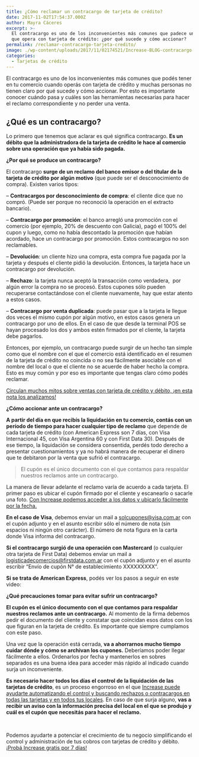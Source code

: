 ```yaml
---
title: ¿Cómo reclamar un contracargo de tarjeta de crédito?
date: 2017-11-02T17:54:37.000Z
author: Mayra Cáceres
excerpt: >-
  El contracargo es uno de los inconvenientes más comunes que padece un comercio
  que opera con tarjeta de crédito: ¿por qué sucede y cómo accionar?
permalink: /reclamar-contracargo-tarjeta-credito/
image: ./wp-content/uploads/2017/11/02174521/Increase-BLOG-contracargo-01.jpg
categories:
  - Tarjetas de crédito
---
```

El contracargo es uno de los inconvenientes más comunes que podés tener en tu comercio cuando operás con tarjeta de crédito y muchas personas no tienen claro por qué sucede y cómo accionar. Por esto es importante conocer cuándo pasa y cuáles son las herramientas necesarias para hacer el reclamo correspondiente y no perder una venta.

## **¿Qué es un contracargo?**

Lo primero que tenemos que aclarar es qué significa contracargo. **Es un débito que la administradora de la tarjeta de crédito le hace al comercio sobre una operación que ya había sido pagada.**

**¿Por qué se produce un contracargo?**

El contracargo **surge de un reclamo del banco emisor o del titular de la tarjeta de crédito por algún motivo** (que puede ser el desconocimiento de compra). Existen varios tipos:

&#8211; **Contracargos por desconocimiento de compra**: el cliente dice que no compró. (Puede ser porque no reconoció la operación en el extracto bancario).

&#8211; **Contracargo por promoción**: el banco arregló una promoción con el comercio (por ejemplo, 20% de descuento con Galicia), pagó el 100% del cupon y luego, como no había descontado la promoción que habían acordado, hace un contracargo por promoción. Estos contracargos no son reclamables.

&#8211; **Devolución**: un cliente hizo una compra, esta compra fue pagada por la tarjeta y después el cliente pidió la devolución. Entonces, la tarjeta hace un contracargo por devolución.

&#8211; **Rechazo**: la tarjeta nunca aceptó la transacción como verdadera,  por algún error la compra no se procesó. Estos cupones sólo pueden recuperarse contactándose con el cliente nuevamente, hay que estar atento a estos casos.

&#8211; **Contracargo por venta duplicada**: puede pasar que a la tarjeta le llegue dos veces el mismo cupón por algún motivo, en estos casos genera un contracargo por uno de ellos. En el caso de que desde la terminal POS se hayan procesado los dos y ambos estén firmados por el cliente, la tarjeta debe pagarlos.

Entonces, por ejemplo, un contracargo puede surgir de un hecho tan simple como que el nombre con el que el comercio está identificado en el resumen de la tarjeta de crédito no coincida o no sea fácilmente asociable con el nombre del local o que el cliente no se acuerde de haber hecho la compra. Esto es muy común y por eso es importante que tengas claro cómo podés reclamar.

[Circulan muchos mitos sobre ventas con tarjeta de crédito y débito, ¡en esta nota los analizamos!](https://increasecard.com/3-mitos-y-verdades-de-vender-con-tarjeta/)

**¿Cómo accionar ante un contracargo?**

**A partir del día en que recibís la liquidación en tu comercio, contás con un período de tiempo para hacer cualquier tipo de reclamo** que depende de cada tarjeta de crédito (con American Express son 7 días, con Visa Internacional 45, con Visa Argentina 60 y con First Data 30). Después de ese tiempo, la liquidación se considera consentida, perdés todo derecho a presentar cuestionamientos y ya no habrá manera de recuperar el dinero que te debitaron por la venta que sufrió el contracargo.

> El cupón es el único documento con el que contamos para respaldar nuestros reclamos ante un contracargo.

La manera de llevar adelante el reclamo varía de acuerdo a cada tarjeta. El primer paso es ubicar el cupón firmado por el cliente y escanearlo o sacarle una foto. [Con Increase podemos acceder a los datos y ubicarlo fácilmente por la fecha.](https://increasecard.com/)

**En el caso de Visa**, debemos enviar un mail a solcupones@visa.com.ar con el cupón adjunto y en el asunto escribir sólo el número de nota (sin espacios ni ningún otro carácter). El número de nota figura en la carta donde Visa informa del contracargo.

**Si el contracargo surgió de una operación con Mastercard** (o cualquier otra tarjeta de First Data) debemos enviar un mail a logisticadecomercios@firstdata.com.ar con el cupón adjunto y en el asunto escribir “Envío de cupón N° de establecimiento XXXXXXXXX&#8221;.

**Si se trata de American Express**, podés ver los pasos a seguir en este video:



**¿Qué precauciones tomar para evitar sufrir un contracargo?**

**El cupón es el único documento con el que contamos para respaldar nuestros reclamos ante un contracargo.** Al momento de la firma debemos pedir el documento del cliente y constatar que coincidan esos datos con los que figuran en la tarjeta de crédito. Es importante que siempre cumplamos con este paso.

Una vez que la operación está cerrada, **va a ahorrarnos mucho tiempo cuidar dónde y cómo se archivan los cupones.** Deberíamos poder llegar fácilmente a ellos. Ordenarlos por fecha y mantenerlos en sobres separados es una buena idea para acceder más rápido al indicado cuando surja un inconveniente.

**Es necesario hacer todos los días el control de la liquidación de las tarjetas de crédito**, es un proceso engorroso en el que [Increase puede ayudarte automatizando el control y buscando rechazos o contracargos en todas las tarjetas y en todos tus locales](https://increasecard.com/). En caso de que surja alguno, **vas a recibir un aviso con la información precisa del local en el que se produjo y cuál es el cupón que necesitás para hacer el reclamo.**

&nbsp;

Podemos ayudarte a potenciar el crecimiento de tu negocio simplificando el control y administración de tus cobros con tarjetas de crédito y débito. [¡Probá Increase gratis por 7 días!](http://bit.ly/Increase-Blog)

&nbsp;
